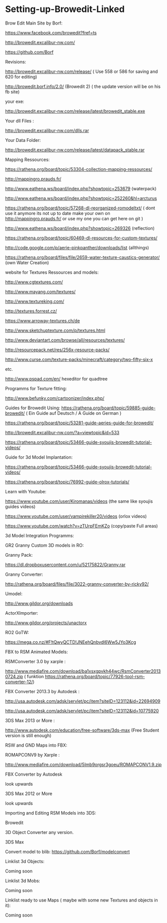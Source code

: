 # Setting-up-Browedit-Linked

Brow Edit Main Site by Borf:

https://www.facebook.com/browedit?fref=ts

http://browedit.excalibur-nw.com/

https://github.com/Borf


Revisions:

http://browedit.excalibur-nw.com/release/      ( Use 558 or 586 for saving and 620 for editing)

http://browedit.borf.info/2.0/ (Browedit 2) ( the update version will be on his fb site)


your exe:

http://browedit.excalibur-nw.com/release/latest/browedit_stable.exe


Your dll Files :

http://browedit.excalibur-nw.com/dlls.rar


Your Data Folder:

http://browedit.excalibur-nw.com/release/latest/datapack_stable.rar



Mapping Ressources:

https://rathena.org/board/topic/53304-collection-mapping-ressources/

http://mappingro.prauds.fr/

http://www.eathena.ws/board/index.php?showtopic=253679 (waterpack)

http://www.eathena.ws/board/index.php?showtopic=252260&hl=arcturus

https://rathena.org/board/topic/57268-dl-reorganized-romodeltxt/   ( dont use it anymore its not up to date make your own on http://mappingro.prauds.fr/ or use my one you can get here on git )

http://www.eathena.ws/board/index.php?showtopic=269326 (reflection)

https://rathena.org/board/topic/60469-dl-resources-for-custom-textures/

http://code.google.com/p/aerie-pinkpanther/downloads/list (allthings)

https://rathena.org/board/files/file/2659-water-texture-caustics-generator/  (own Water Creation)



website for Textures Ressources and models:

http://www.cgtextures.com/

http://www.mayang.com/textures/

http://www.textureking.com/

http://textures.forrest.cz/

https://www.arroway-textures.ch/de

http://www.sketchuptexture.com/p/textures.html

http://www.deviantart.com/browse/all/resources/textures/

http://resourcepack.net/res/256x-resource-packs/

http://www.curse.com/texture-packs/minecraft/category/two-fifty-six-x

etc.






http://www.pspad.com/en/ hexeditor for quadtree

Programms for Texture fitting:

http://www.befunky.com/cartoonizer/index.php/


Guides for Browedit Using:
https://rathena.org/board/topic/59885-guide-browedit/ ( Ein Guide auf Deutsch / A Guide on German )

https://rathena.org/board/topic/53281-guide-aeries-guide-for-browedit/

http://browedit.excalibur-nw.com/?a=viewtopic&id=533

https://rathena.org/board/topic/53466-guide-syoujis-browedit-tutorial-videos/


Guide for 3d Model Implantation:

https://rathena.org/board/topic/53466-guide-syoujis-browedit-tutorial-videos/ 

https://rathena.org/board/topic/76992-guide-olrox-tutorials/


Learn with Youtube:

https://www.youtube.com/user/Kiromanas/videos (the same like syoujis guides videos)

https://www.youtube.com/user/vampirekiller20/videos (orlox videos)

https://www.youtube.com/watch?v=zTUrpFEmKZo (copy/paste Full areas)



3d Model Integration Programms:

GR2 Granny Custom 3D models in RO:

Granny Pack:

https://dl.dropboxusercontent.com/u/52175822/Granny.rar

Granny Converter:

http://rathena.org/board/files/file/3022-granny-converter-by-ricky92/

Umodel:

http://www.gildor.org/downloads

ActorXImporter:

http://www.gildor.org/projects/unactorx

RO2 GoTW:

https://mega.co.nz/#F!tQwyQCTD!JNEehQnbvdl6Ww5JYo3Kcg



FBX to RSM Animated Models:

RSMConverter 3.0 by xarple :

http://www.mediafire.com/download/ba1xsxgpvkh44wc/RsmConverter20130724.zip ( funktion https://rathena.org/board/topic/77926-tool-rsm-converter-12/)

FBX Converter 2013.3 by Autodesk : 

http://usa.autodesk.com/adsk/servlet/pc/item?siteID=123112&id=22694909 

http://usa.autodesk.com/adsk/servlet/pc/item?siteID=123112&id=10775920

3DS Max 2013 or More :

http://www.autodesk.com/education/free-software/3ds-max (Free Student version is still enough)



RSW and GND Maps into FBX:

ROMAPCONV9 by Xarple : 

http://www.mediafire.com/download/5lmb9orgsr3goeu/ROMAPCONV1.9.zip

FBX Converter by Autodesk

look upwards

3DS Max 2012 or More 

look upwards



Importing and Editing RSM Models into 3DS:

Browedit

3D Object Converter any version.

3DS Max  


Convert model  to blib:
https://github.com/Borf/modelconvert

Linklist 3d Objects:

Coming soon

Linklist 3d Mobs:

Coming soon

Linklist ready to use Maps ( maybe with some new Textures and objects in it):

Coming soon  
